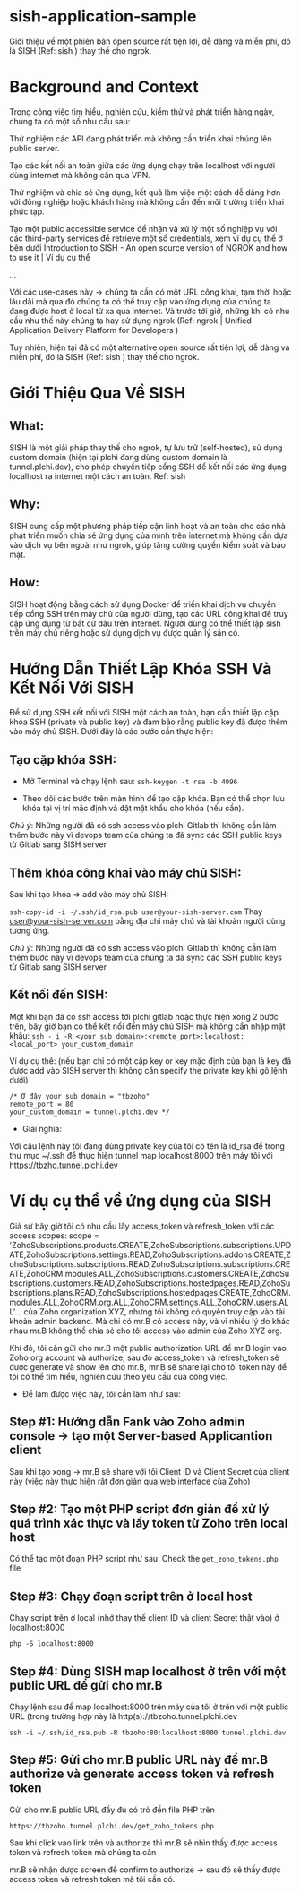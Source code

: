 # sish-application-sample
Giới thiệu về một phiên bản open source rất tiện lợi, dễ dàng và miễn phí, đó là SISH (Ref: sish ) thay thế cho ngrok. 
# Background and Context
Trong công việc tìm hiểu, nghiên cứu, kiểm thử và phát triển hàng ngày, chúng ta có một số nhu cầu sau:

Thử nghiệm các API đang phát triển mà không cần triển khai chúng lên public server.

Tạo các kết nối an toàn giữa các ứng dụng chạy trên localhost với người dùng internet mà không cần qua VPN.

Thử nghiệm và chia sẻ ứng dụng, kết quả làm việc một cách dễ dàng hơn với đồng nghiệp hoặc khách hàng mà không cần đến môi trường triển khai phức tạp.

Tạo một public accessible service để nhận và xử lý một số nghiệp vụ với các third-party services để retrieve một số credentials, xem ví dụ cụ thể ở bên dưới Introduction to SISH - An open source version of NGROK and how to use it | Ví dụ cụ thể 

…

Với các use-cases này → chúng ta cần có một URL công khai, tạm thời hoặc lâu dài mà qua đó chúng ta có thể truy cập vào ứng dụng của chúng ta đang được host ở local từ xa qua internet. Và trước tới giờ, những khi có nhu cầu như thế này chúng ta hay sử dụng ngrok (Ref: ngrok | Unified Application Delivery Platform for Developers )

Tuy nhiên, hiện tại đã có một alternative open source rất tiện lợi, dễ dàng và miễn phí, đó là SISH (Ref: sish ) thay thế cho ngrok. 
# Giới Thiệu Qua Về SISH
## What:
 SISH là một giải pháp thay thế cho ngrok, tự lưu trữ (self-hosted), sử dụng custom domain (hiện tại plchi đang dùng custom domain là tunnel.plchi.dev), cho phép chuyển tiếp cổng SSH để kết nối các ứng dụng localhost ra internet một cách an toàn. Ref: sish 

## Why: 
SISH cung cấp một phương pháp tiếp cận linh hoạt và an toàn cho các nhà phát triển muốn chia sẻ ứng dụng của mình trên internet mà không cần dựa vào dịch vụ bên ngoài như ngrok, giúp tăng cường quyền kiểm soát và bảo mật.

## How: 
SISH hoạt động bằng cách sử dụng Docker để triển khai dịch vụ chuyển tiếp cổng SSH trên máy chủ của người dùng, tạo các URL công khai để truy cập ứng dụng từ bất cứ đâu trên internet. Người dùng có thể thiết lập sish trên máy chủ riêng hoặc sử dụng dịch vụ được quản lý sẵn có.


# Hướng Dẫn Thiết Lập Khóa SSH Và Kết Nối Với SISH
Để sử dụng SSH kết nối với SISH một cách an toàn, bạn cần thiết lập cặp khóa SSH (private và public key) và đảm bảo rằng public key đã được thêm vào máy chủ SISH. Dưới đây là các bước cần thực hiện:

## Tạo cặp khóa SSH:
- Mở Terminal và chạy lệnh sau:
`ssh-keygen -t rsa -b 4096`

- Theo dõi các bước trên màn hình để tạo cặp khóa. Bạn có thể chọn lưu khóa tại vị trí mặc định và đặt mật khẩu cho khóa (nếu cần).

_Chú ý_: Những người đã có ssh access vào plchi Gitlab thì không cần làm thêm bước này vì devops team của chúng ta đã sync các SSH public keys từ Gitlab sang SISH server

## Thêm khóa công khai vào máy chủ SISH:
Sau khi tạo khóa => add vào máy chủ SISH:

`ssh-copy-id -i ~/.ssh/id_rsa.pub user@your-sish-server.com`
Thay user@your-sish-server.com bằng địa chỉ máy chủ và tài khoản người dùng tương ứng.

_Chú ý_: Những người đã có ssh access vào plchi Gitlab thì không cần làm thêm bước này vì devops team của chúng ta đã sync các SSH public keys từ Gitlab sang SISH server

## Kết nối đến SISH:
Một khi bạn đã có ssh access tới plchi gitlab hoặc thực hiện xong 2 bước trên, bây giờ bạn có thể kết nối đến máy chủ SISH mà không cần nhập mật khẩu:
`ssh - i -R <your_sub_domain>:<remote_port>:localhost:<local_port> your_custom_domain`

Ví dụ cụ thể: (nếu bạn chỉ có một cặp key or key mặc định của bạn là key đã được add vào SISH server thì không cần specify the private key khi gõ lệnh dưới)

```ssh -i ~/.ssh/id_rsa -R tbzoho:80:localhost:8000 tunnel.plchi.dev
/* Ở đây your_sub_domain = "tbzoho"
remote_port = 80
your_custom_domain = tunnel.plchi.dev */
```
- Giải nghĩa:

Với câu lệnh này tôi đang dùng private key của tôi có tên là id_rsa để trong thư mục ~/.ssh để thực hiện tunnel map localhost:8000 trên máy tôi với https://tbzho.tunnel.plchi.dev

# Ví dụ cụ thể về ứng dụng của SISH
Giả sử bây giờ tôi có nhu cầu lấy access_token và refresh_token với các access scopes: scope = 'ZohoSubscriptions.products.CREATE,ZohoSubscriptions.subscriptions.UPDATE,ZohoSubscriptions.settings.READ,ZohoSubscriptions.addons.CREATE,ZohoSubscriptions.subscriptions.READ,ZohoSubscriptions.subscriptions.CREATE,ZohoCRM.modules.ALL,ZohoSubscriptions.customers.CREATE,ZohoSubscriptions.customers.READ,ZohoSubscriptions.hostedpages.READ,ZohoSubscriptions.plans.READ,ZohoSubscriptions.hostedpages.CREATE,ZohoCRM.modules.ALL,ZohoCRM.org.ALL,ZohoCRM.settings.ALL,ZohoCRM.users.ALL'... của Zoho organization XYZ, nhưng tôi không có quyền truy cập vào tài khoản admin backend. Mà chỉ có mr.B có access này, và vì nhiều lý do khác nhau mr.B không thể chia sẻ cho tôi access vào admin của Zoho XYZ org.

Khi đó, tôi cần gửi cho mr.B một public authorization URL để mr.B login vào Zoho org account và authorize, sau đó access_token và refresh_token sẽ được generate và show lên cho mr.B, mr.B sẽ share lại cho tôi token này để tôi có thể tìm hiểu, nghiên cứu theo yêu cầu của công việc.

- Để làm được việc này, tôi cần làm như sau:
## Step #1: Hướng dẫn Fank vào Zoho admin console → tạo một Server-based Applicantion client
Sau khi tạo xong → mr.B sẽ share với tôi Client ID và Client Secret của client này (việc này thực hiện rất đơn giản qua web interface của Zoho)

## Step #2: Tạo một PHP script đơn giản để xử lý quá trình xác thực và lấy token từ Zoho trên local host
Có thể tạo một đoạn PHP script như sau:
Check the `get_zoho_tokens.php` file

## Step #3: Chạy đoạn script trên ở local host
Chạy script trên ở local (nhớ thay thế client ID và client Secret thật vào) ở localhost:8000

`php -S localhost:8000`

## Step #4: Dùng SISH map localhost ở trên với một public URL để gửi cho mr.B
Chạy lệnh sau để map localhost:8000 trên máy của tôi ở trên với một public URL (trong trường hợp này là http(s)://tbzoho.tunnel.plchi.dev



`ssh -i ~/.ssh/id_rsa.pub -R tbzoho:80:localhost:8000 tunnel.plchi.dev`

## Step #5: Gửi cho mr.B public URL này để mr.B authorize và generate access token và refresh token
Gửi cho mr.B public URL đầy đủ có trỏ đền file PHP trên

`https://tbzoho.tunnel.plchi.dev/get_zoho_tokens.php`

Sau khi click vào link trên và authorize thì mr.B sẽ nhìn thấy được access token và refresh token mà chúng ta cần

mr.B sẽ nhận được screen để confirm to authorize -> sau đó sẽ thấy được access token và refresh token mà tôi cần có.


